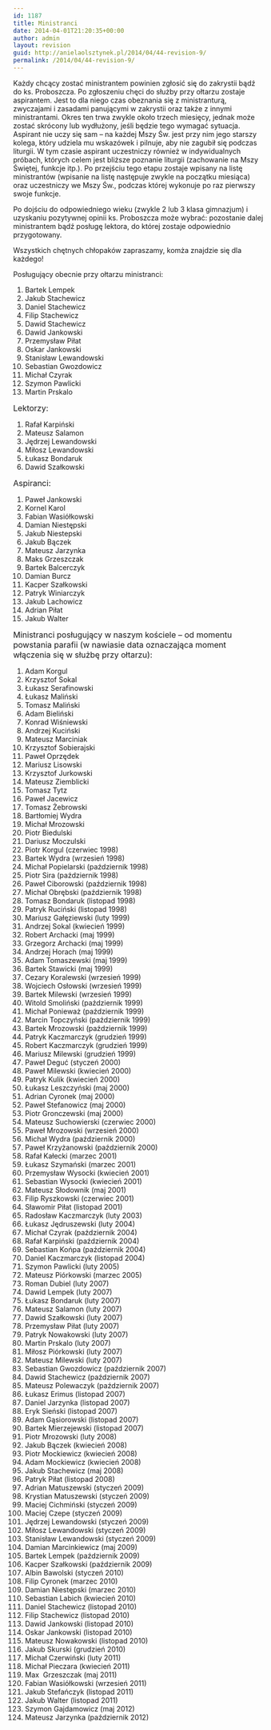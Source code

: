 ```yaml
---
id: 1187
title: Ministranci
date: 2014-04-01T21:20:35+00:00
author: admin
layout: revision
guid: http://anielaolsztynek.pl/2014/04/44-revision-9/
permalink: /2014/04/44-revision-9/
---
```

Każdy chcący zostać ministrantem powinien zgłosić się do zakrystii bądź do ks. Proboszcza. Po zgłoszeniu chęci do służby przy ołtarzu zostaje aspirantem. Jest to dla niego czas obeznania się z ministranturą, zwyczajami i zasadami panującymi w zakrystii oraz także z innymi ministrantami. Okres ten trwa zwykle około trzech miesięcy, jednak może zostać skrócony lub wydłużony, jeśli będzie tego wymagać sytuacja. Aspirant nie uczy się sam &#8211; na każdej Mszy Św. jest przy nim jego starszy kolega, który udziela mu wskazówek i pilnuje, aby nie zagubił się podczas liturgii. W tym czasie aspirant uczestniczy również w indywidualnych próbach, których celem jest bliższe poznanie liturgii (zachowanie na Mszy Świętej, funkcje itp.). Po przejściu tego etapu zostaje wpisany na listę ministrantów (wpisanie na listę następuje zwykle na początku miesiąca) oraz uczestniczy we Mszy Św., podczas której wykonuje po raz pierwszy swoje funkcje.

Po dojściu do odpowiedniego wieku (zwykle 2 lub 3 klasa gimnazjum) i uzyskaniu pozytywnej opinii ks. Proboszcza może wybrać: pozostanie dalej ministrantem bądź posługę lektora, do której zostaje odpowiednio przygotowany.

Wszystkich chętnych chłopaków zapraszamy, komża znajdzie się dla każdego!

Posługujący obecnie przy ołtarzu ministranci:

  1. Bartek Lempek
  2. Jakub Stachewicz
  3. Daniel Stachewicz
  4. Filip Stachewicz
  5. Dawid Stachewicz
  6. Dawid Jankowski
  7. Przemysław Piłat
  8. Oskar Jankowski
  9. Stanisław Lewandowski
 10. Sebastian Gwozdowicz
 11. Michał Czyrak
 12. Szymon Pawlicki
 13. Martin Prskalo

<span style="font-size: 16px;">Lektorzy:</span>

  1. Rafał Karpiński
  2. Mateusz Salamon
  3. Jędrzej Lewandowski
  4. Miłosz Lewandowski
  5. Łukasz Bondaruk
  6. Dawid Szałkowski

<span style="font-size: 16px;">Aspiranci:</span>

  1. Paweł Jankowski
  2. Kornel Karol
  3. Fabian Wasiółkowski
  4. Damian Niestępski
  5. Jakub Niestepski
  6. Jakub Bączek
  7. Mateusz Jarzynka
  8. Maks Grzeszczak
  9. Bartek Balcerczyk
 10. Damian Burcz
 11. Kacper Szałkowski
 12. Patryk Winiarczyk
 13. Jakub Lachowicz
 14. Adrian Piłat
 15. Jakub Walter

<span style="font-size: 16px;">Ministranci posługujący w naszym kościele &#8211; od momentu powstania parafii (w nawiasie data oznaczająca moment włączenia się w służbę przy ołtarzu):</span>

  1. Adam Korgul
  2. Krzysztof Sokal
  3. Łukasz Serafinowski
  4. Łukasz Maliński
  5. Tomasz Maliński
  6. Adam Bieliński
  7. Konrad Wiśniewski
  8. Andrzej Kuciński
  9. Mateusz Marciniak
 10. Krzysztof Sobierajski
 11. Paweł Oprzędek
 12. Mariusz Lisowski
 13. Krzysztof Jurkowski
 14. Mateusz Ziemblicki
 15. Tomasz Tytz
 16. Paweł Jacewicz
 17. Tomasz Żebrowski
 18. Bartłomiej Wydra
 19. Michał Mrozowski
 20. Piotr Biedulski
 21. Dariusz Moczulski
 22. Piotr Korgul (czerwiec 1998)
 23. Bartek Wydra (wrzesień 1998)
 24. Michał Popielarski (październik 1998)
 25. Piotr Sira (październik 1998)
 26. Paweł Ciborowski (październik 1998)
 27. Michał Obrębski (październik 1998)
 28. Tomasz Bondaruk (listopad 1998)
 29. Patryk Ruciński (listopad 1998)
 30. Mariusz Gałęziewski (luty 1999)
 31. Andrzej Sokal (kwiecień 1999)
 32. Robert Archacki (maj 1999)
 33. Grzegorz Archacki (maj 1999)
 34. Andrzej Horach (maj 1999)
 35. Adam Tomaszewski (maj 1999)
 36. Bartek Stawicki (maj 1999)
 37. Cezary Koralewski (wrzesień 1999)
 38. Wojciech Osłowski (wrzesień 1999)
 39. Bartek Milewski (wrzesień 1999)
 40. Witold Smoliński (październik 1999)
 41. Michał Ponieważ (październik 1999)
 42. Marcin Topczyński (październik 1999)
 43. Bartek Mrozowski (październik 1999)
 44. Patryk Kaczmarczyk (grudzień 1999)
 45. Robert Kaczmarczyk (grudzień 1999)
 46. Mariusz Milewski (grudzień 1999)
 47. Paweł Deguć (styczeń 2000)
 48. Paweł Milewski (kwiecień 2000)
 49. Patryk Kulik (kwiecień 2000)
 50. Łukasz Leszczyński (maj 2000)
 51. Adrian Cyronek (maj 2000)
 52. Paweł Stefanowicz (maj 2000)
 53. Piotr Gronczewski (maj 2000)
 54. Mateusz Suchowierski (czerwiec 2000)
 55. Paweł Mrozowski (wrzesień 2000)
 56. Michał Wydra (październik 2000)
 57. Paweł Krzyżanowski (październik 2000)
 58. Rafał Kałecki (marzec 2001)
 59. Łukasz Szymański (marzec 2001)
 60. Przemysław Wysocki (kwiecień 2001)
 61. Sebastian Wysocki (kwiecień 2001)
 62. Mateusz Słodownik (maj 2001)
 63. Filip Ryszkowski (czerwiec 2001)
 64. Sławomir Piłat (listopad 2001)
 65. Radosław Kaczmarczyk (luty 2003)
 66. Łukasz Jędruszewski (luty 2004)
 67. Michał Czyrak (październik 2004)
 68. Rafał Karpiński (październik 2004)
 69. Sebastian Końpa (październik 2004)
 70. Daniel Kaczmarczyk (listopad 2004)
 71. Szymon Pawlicki (luty 2005)
 72. Mateusz Piórkowski (marzec 2005)
 73. Roman Dubiel (luty 2007)
 74. Dawid Lempek (luty 2007)
 75. Łukasz Bondaruk (luty 2007)
 76. Mateusz Salamon (luty 2007)
 77. Dawid Szałkowski (luty 2007)
 78. Przemysław Piłat (luty 2007)
 79. Patryk Nowakowski (luty 2007)
 80. Martin Prskalo (luty 2007)
 81. Miłosz Piórkowski (luty 2007)
 82. Mateusz Milewski (luty 2007)
 83. Sebastian Gwozdowicz (październik 2007)
 84. Dawid Stachewicz (październik 2007)
 85. Mateusz Polewaczyk (październik 2007)
 86. Łukasz Erimus (listopad 2007)
 87. Daniel Jarzynka (listopad 2007)
 88. Eryk Sieński (listopad 2007)
 89. Adam Gąsiorowski (listopad 2007)
 90. Bartek Mierzejewski (listopad 2007)
 91. Piotr Mrozowski (luty 2008)
 92. Jakub Bączek (kwiecień 2008)
 93. Piotr Mockiewicz (kwiecień 2008)
 94. Adam Mockiewicz (kwiecień 2008)
 95. Jakub Stachewicz (maj 2008)
 96. Patryk Piłat (listopad 2008)
 97. Adrian Matuszewski (styczeń 2009)
 98. Krystian Matuszewski (styczeń 2009)
 99. Maciej Cichmiński (styczeń 2009)
100. Maciej Czepe (styczeń 2009)
101. Jędrzej Lewandowski (styczeń 2009)
102. Miłosz Lewandowski (styczeń 2009)
103. Stanisław Lewandowski (styczeń 2009)
104. Damian Marcinkiewicz (maj 2009)
105. Bartek Lempek (październik 2009)
106. Kacper Szałkowski (październik 2009)
107. Albin Bawolski (styczeń 2010)
108. Filip Cyronek (marzec 2010)
109. Damian Niestępski (marzec 2010)
110. Sebastian Labich (kwiecień 2010)
111. Daniel Stachewicz (listopad 2010)
112. Filip Stachewicz (listopad 2010)
113. Dawid Jankowski (listopad 2010)
114. Oskar Jankowski (listopad 2010)
115. Mateusz Nowakowski (listopad 2010)
116. Jakub Skurski (grudzień 2010)
117. Michał Czerwiński (luty 2011)
118. Michał Pieczara (kwiecień 2011)
119. Max  Grzeszczak (maj 2011)
120. Fabian Wasiółkowski (wrzesień 2011)
121. Jakub Stefańczyk (listopad 2011)
122. Jakub Walter (listopad 2011)
123. Szymon Gajdamowicz (maj 2012)
124. Mateusz Jarzynka (październik 2012)